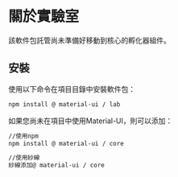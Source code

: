 # 關於實驗室

<p class="description">該軟件包託管尚未準備好移動到核心的孵化器組件。</p>

## 安裝

使用以下命令在項目目錄中安裝軟件包：

```sh
npm install @ material-ui / lab
```

如果您尚未在項目中使用Material-UI，則可以添加：

```sh
//使用npm
npm install @ material-ui / core

//使用紗線
紗線添加@ material-ui / core
```